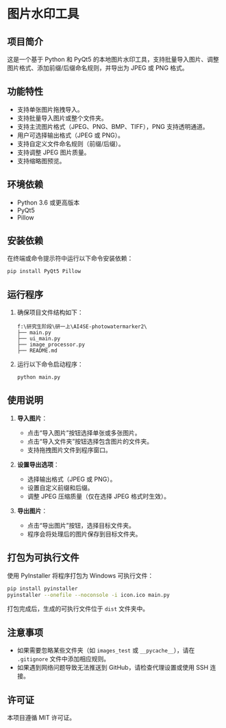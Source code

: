 # 图片水印工具

## 项目简介
这是一个基于 Python 和 PyQt5 的本地图片水印工具，支持批量导入图片、调整图片格式、添加前缀/后缀命名规则，并导出为 JPEG 或 PNG 格式。

## 功能特性
- 支持单张图片拖拽导入。
- 支持批量导入图片或整个文件夹。
- 支持主流图片格式（JPEG、PNG、BMP、TIFF），PNG 支持透明通道。
- 用户可选择输出格式（JPEG 或 PNG）。
- 支持自定义文件命名规则（前缀/后缀）。
- 支持调整 JPEG 图片质量。
- 支持缩略图预览。

## 环境依赖
- Python 3.6 或更高版本
- PyQt5
- Pillow

## 安装依赖
在终端或命令提示符中运行以下命令安装依赖：
```bash
pip install PyQt5 Pillow
```

## 运行程序
1. 确保项目文件结构如下：
   ```
   f:\研究生阶段\研一上\AI4SE-photowatermarker2\
   ├── main.py
   ├── ui_main.py
   ├── image_processor.py
   ├── README.md
   ```
2. 运行以下命令启动程序：
   ```bash
   python main.py
   ```

## 使用说明
1. **导入图片**：
   - 点击“导入图片”按钮选择单张或多张图片。
   - 点击“导入文件夹”按钮选择包含图片的文件夹。
   - 支持拖拽图片文件到程序窗口。

2. **设置导出选项**：
   - 选择输出格式（JPEG 或 PNG）。
   - 设置自定义前缀和后缀。
   - 调整 JPEG 压缩质量（仅在选择 JPEG 格式时生效）。

3. **导出图片**：
   - 点击“导出图片”按钮，选择目标文件夹。
   - 程序会将处理后的图片保存到目标文件夹。

## 打包为可执行文件
使用 PyInstaller 将程序打包为 Windows 可执行文件：
```bash
pip install pyinstaller
pyinstaller --onefile --noconsole -i icon.ico main.py
```
打包完成后，生成的可执行文件位于 `dist` 文件夹中。

## 注意事项
- 如果需要忽略某些文件夹（如 `images_test` 或 `__pycache__`），请在 `.gitignore` 文件中添加相应规则。
- 如果遇到网络问题导致无法推送到 GitHub，请检查代理设置或使用 SSH 连接。

## 许可证
本项目遵循 MIT 许可证。
